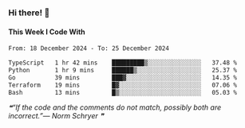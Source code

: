 ### Hi there! 👋

#### This Week I Code With
<!--START_SECTION:waka-->

```txt
From: 18 December 2024 - To: 25 December 2024

TypeScript   1 hr 42 mins    █████████▒░░░░░░░░░░░░░░░   37.48 %
Python       1 hr 9 mins     ██████▒░░░░░░░░░░░░░░░░░░   25.37 %
Go           39 mins         ███▓░░░░░░░░░░░░░░░░░░░░░   14.35 %
Terraform    19 mins         █▓░░░░░░░░░░░░░░░░░░░░░░░   07.06 %
Bash         13 mins         █▒░░░░░░░░░░░░░░░░░░░░░░░   05.03 %
```

<!--END_SECTION:waka-->

<!--STARTS_HERE_QUOTE_README-->
<i>❝“If the code and the comments do not match, possibly both are incorrect.”— Norm Schryer   ❞</i>
<!--ENDS_HERE_QUOTE_README-->
